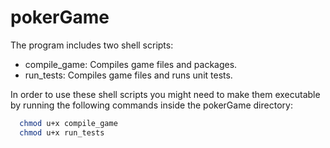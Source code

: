# pokerGame

The program includes two shell scripts:
 - compile_game: Compiles game files and packages.
 - run_tests: Compiles game files and runs unit tests.

In order to use these shell scripts you might need to make them executable by running the following commands inside the pokerGame directory:

```sh
  chmod u+x compile_game
  chmod u+x run_tests
```
